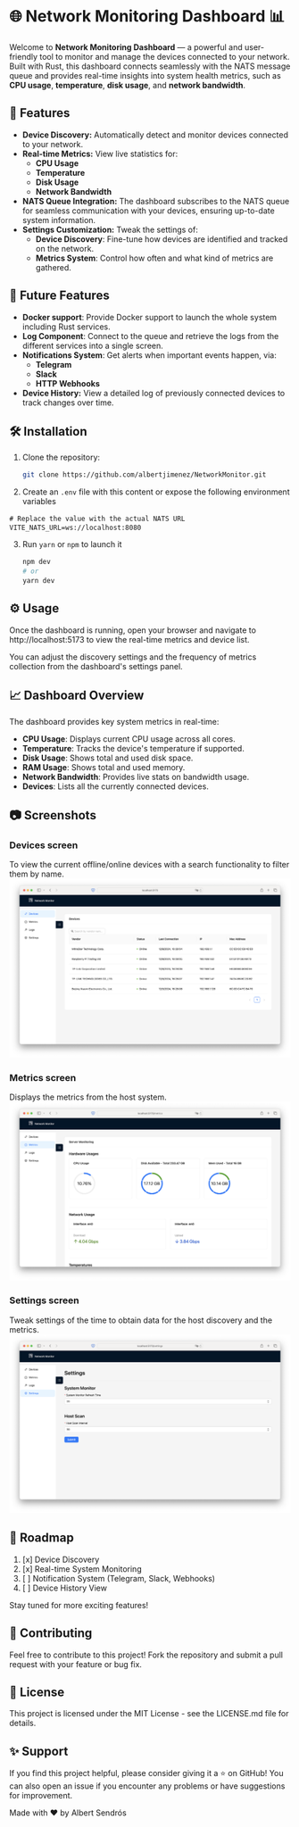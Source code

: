 # 🌐 Network Monitoring Dashboard 📊

Welcome to **Network Monitoring Dashboard** — a powerful and user-friendly tool to monitor and manage the devices connected to your network. Built with Rust, this dashboard connects seamlessly with the NATS message queue and provides real-time insights into system health metrics, such as **CPU usage**, **temperature**, **disk usage**, and **network bandwidth**.

## 🚀 Features

- **Device Discovery:** Automatically detect and monitor devices connected to your network.
- **Real-time Metrics:** View live statistics for:
    - **CPU Usage**
    - **Temperature**
    - **Disk Usage**
    - **Network Bandwidth**
- **NATS Queue Integration:** The dashboard subscribes to the NATS queue for seamless communication with your devices, ensuring up-to-date system information.
- **Settings Customization:** Tweak the settings of:
    - **Device Discovery**: Fine-tune how devices are identified and tracked on the network.
    - **Metrics System**: Control how often and what kind of metrics are gathered.

## 🔮 Future Features

- **Docker support**: Provide Docker support to launch the whole system including Rust services.
- **Log Component**: Connect to the queue and retrieve the logs from the different services into a single screen.
- **Notifications System**: Get alerts when important events happen, via:
    - **Telegram**
    - **Slack**
    - **HTTP Webhooks**
- **Device History:** View a detailed log of previously connected devices to track changes over time.

## 🛠 Installation

1. Clone the repository:
   ```bash
   git clone https://github.com/albertjimenez/NetworkMonitor.git
   ```
2. Create an `.env` file with this content or expose the following environment variables
```dotenv
# Replace the value with the actual NATS URL
VITE_NATS_URL=ws://localhost:8080
```
3. Run `yarn` or `npm` to launch it
    ```bash
   npm dev
   # or
   yarn dev
    ```

## ⚙️ Usage

Once the dashboard is running, open your browser and navigate to http://localhost:5173 to view the real-time metrics and device list.

You can adjust the discovery settings and the frequency of metrics collection from the dashboard's settings panel.

## 📈 Dashboard Overview

The dashboard provides key system metrics in real-time:

- **CPU Usage**: Displays current CPU usage across all cores.
- **Temperature**: Tracks the device's temperature if supported.
- **Disk Usage**: Shows total and used disk space.
- **RAM Usage**: Shows total and used memory.
- **Network Bandwidth**: Provides live stats on bandwidth usage.
- **Devices**: Lists all the currently connected devices.

## 📷 Screenshots
### Devices screen
To view the current offline/online devices with a search functionality to filter them by name.
![Devices](../screenshots/devices.png)
### Metrics screen
Displays the metrics from the host system.
![Metrics](../screenshots/metrics.png)
### Settings screen
Tweak settings of the time to obtain data for the host discovery and the metrics.
![Settings](../screenshots/settings.png)
## 🎯 Roadmap

1. [x] Device Discovery
2. [x] Real-time System Monitoring
3. [ ] Notification System (Telegram, Slack, Webhooks)
4. [ ] Device History View

Stay tuned for more exciting features!

## 🤝 Contributing

Feel free to contribute to this project! Fork the repository and submit a pull request with your feature or bug fix.

## 📄 License

This project is licensed under the MIT License - see the LICENSE.md file for details.

## ✨ Support

If you find this project helpful, please consider giving it a ⭐ on GitHub! You can also open an issue if you encounter any problems or have suggestions for improvement.

Made with ❤️ by Albert Sendrós
